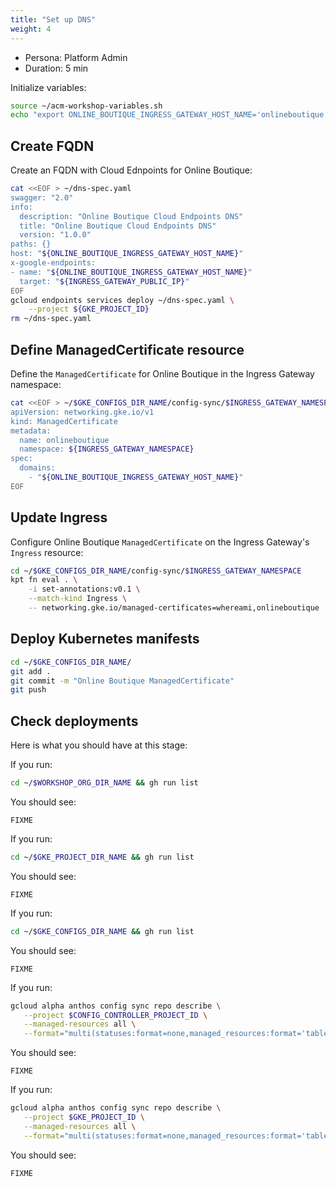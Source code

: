 ```yaml
---
title: "Set up DNS"
weight: 4
---
```

- Persona: Platform Admin
- Duration: 5 min

Initialize variables:
```Bash
source ~/acm-workshop-variables.sh
echo "export ONLINE_BOUTIQUE_INGRESS_GATEWAY_HOST_NAME='onlineboutique.endpoints.${GKE_PROJECT_ID}.cloud.goog'" >> ~/acm-workshop-variables.sh
```

## Create FQDN

Create an FQDN with Cloud Ednpoints for Online Boutique:
```Bash
cat <<EOF > ~/dns-spec.yaml
swagger: "2.0"
info:
  description: "Online Boutique Cloud Endpoints DNS"
  title: "Online Boutique Cloud Endpoints DNS"
  version: "1.0.0"
paths: {}
host: "${ONLINE_BOUTIQUE_INGRESS_GATEWAY_HOST_NAME}"
x-google-endpoints:
- name: "${ONLINE_BOUTIQUE_INGRESS_GATEWAY_HOST_NAME}"
  target: "${INGRESS_GATEWAY_PUBLIC_IP}"
EOF
gcloud endpoints services deploy ~/dns-spec.yaml \
    --project ${GKE_PROJECT_ID}
rm ~/dns-spec.yaml
```

## Define ManagedCertificate resource

Define the `ManagedCertificate` for Online Boutique in the Ingress Gateway namespace:
```Bash
cat <<EOF > ~/$GKE_CONFIGS_DIR_NAME/config-sync/$INGRESS_GATEWAY_NAMESPACE/managedcertificate-onlineboutique.yaml
apiVersion: networking.gke.io/v1
kind: ManagedCertificate
metadata:
  name: onlineboutique
  namespace: ${INGRESS_GATEWAY_NAMESPACE}
spec:
  domains:
    - "${ONLINE_BOUTIQUE_INGRESS_GATEWAY_HOST_NAME}"
EOF
```

## Update Ingress

Configure Online Boutique `ManagedCertificate` on the Ingress Gateway's `Ingress` resource:
```Bash
cd ~/$GKE_CONFIGS_DIR_NAME/config-sync/$INGRESS_GATEWAY_NAMESPACE
kpt fn eval . \
    -i set-annotations:v0.1 \
    --match-kind Ingress \
    -- networking.gke.io/managed-certificates=whereami,onlineboutique
```

## Deploy Kubernetes manifests

```Bash
cd ~/$GKE_CONFIGS_DIR_NAME/
git add .
git commit -m "Online Boutique ManagedCertificate"
git push
```

## Check deployments

Here is what you should have at this stage:

If you run:
```Bash
cd ~/$WORKSHOP_ORG_DIR_NAME && gh run list
```
You should see:
```Plaintext
FIXME
```

If you run:
```Bash
cd ~/$GKE_PROJECT_DIR_NAME && gh run list
```
You should see:
```Plaintext
FIXME
```

If you run:
```Bash
cd ~/$GKE_CONFIGS_DIR_NAME && gh run list
```
You should see:
```Plaintext
FIXME
```

If you run:
```Bash
gcloud alpha anthos config sync repo describe \
   --project $CONFIG_CONTROLLER_PROJECT_ID \
   --managed-resources all \
   --format="multi(statuses:format=none,managed_resources:format='table[box](group:sort=2,kind,name,namespace:sort=1)')"
```
You should see:
```Plaintext
FIXME
```

If you run:
```Bash
gcloud alpha anthos config sync repo describe \
   --project $GKE_PROJECT_ID \
   --managed-resources all \
   --format="multi(statuses:format=none,managed_resources:format='table[box](group:sort=2,kind,name,namespace:sort=1)')"
```
You should see:
```Plaintext
FIXME
```